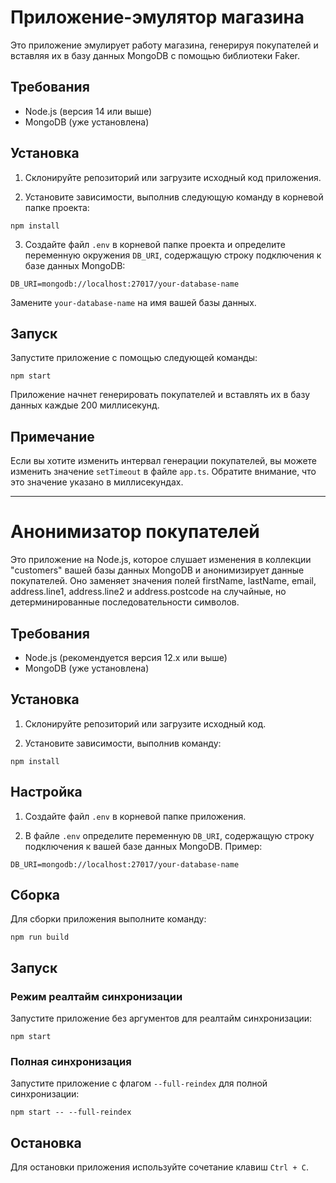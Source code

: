 # Приложение-эмулятор магазина

Это приложение эмулирует работу магазина, генерируя покупателей и вставляя их в базу данных MongoDB с помощью библиотеки Faker.

## Требования

- Node.js (версия 14 или выше)
- MongoDB (уже установлена)

## Установка

1. Склонируйте репозиторий или загрузите исходный код приложения.

2. Установите зависимости, выполнив следующую команду в корневой папке проекта:

`npm install`


3. Создайте файл `.env` в корневой папке проекта и определите переменную окружения `DB_URI`, содержащую строку подключения к базе данных MongoDB:

`DB_URI=mongodb://localhost:27017/your-database-name`

Замените `your-database-name` на имя вашей базы данных.

## Запуск

Запустите приложение с помощью следующей команды:

`npm start`

Приложение начнет генерировать покупателей и вставлять их в базу данных каждые 200 миллисекунд.

## Примечание

Если вы хотите изменить интервал генерации покупателей, вы можете изменить значение `setTimeout` в файле `app.ts`. Обратите внимание, что это значение указано в миллисекундах.

---

# Анонимизатор покупателей

Это приложение на Node.js, которое слушает изменения в коллекции "customers" вашей базы данных MongoDB и анонимизирует данные покупателей. Оно заменяет значения полей firstName, lastName, email, address.line1, address.line2 и address.postcode на случайные, но детерминированные последовательности символов.

## Требования

- Node.js (рекомендуется версия 12.x или выше)
- MongoDB (уже установлена)

## Установка

1. Склонируйте репозиторий или загрузите исходный код.

2. Установите зависимости, выполнив команду:

`npm install`


## Настройка

1. Создайте файл `.env` в корневой папке приложения.

2. В файле `.env` определите переменную `DB_URI`, содержащую строку подключения к вашей базе данных MongoDB. Пример:

`DB_URI=mongodb://localhost:27017/your-database-name`


## Сборка

Для сборки приложения выполните команду:

`npm run build`


## Запуск

### Режим реалтайм синхронизации

Запустите приложение без аргументов для реалтайм синхронизации:

`npm start`


### Полная синхронизация

Запустите приложение с флагом `--full-reindex` для полной синхронизации:

`npm start -- --full-reindex`


## Остановка

Для остановки приложения используйте сочетание клавиш `Ctrl + C`.
